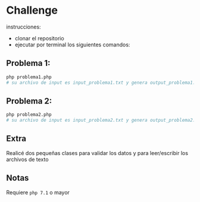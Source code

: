 # Challenge

instrucciones:
- clonar el repositorio
- ejecutar por terminal los siguientes comandos:

## Problema 1:
```bash
php problema1.php
# su archivo de input es input_problema1.txt y genera output_problema1.txt
```


## Problema 2:
```bash
php problema2.php
# su archivo de input es input_problema2.txt y genera output_problema2.txt
```

## Extra

Realicé dos pequeñas clases para validar los datos y para leer/escribir los archivos de texto


## Notas

Requiere `php 7.1` o mayor 